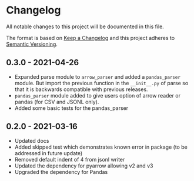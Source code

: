 # Changelog
All notable changes to this project will be documented in this file.

The format is based on [Keep a Changelog](http://keepachangelog.com/en/1.0.0/)
and this project adheres to [Semantic Versioning](http://semver.org/spec/v2.0.0.html).

## 0.3.0 - 2021-04-26

- Expanded parse module to `arrow_parser` and added a `pandas_parser` module. But import the previous function in the `__init__.py` of parse so that it is backwards compatible with previous releases.
- `pandas_parser` module added to give users option of arrow reader or pandas (for CSV and JSONL only).
- Added some basic tests for the pandas_parser

## 0.2.0 - 2021-03-16

- Updated docs
- Added skipped test which demonstrates known error in package (to be addressed in future update)
- Removed default indent of 4 from jsonl writer
- Updated the dependency for pyarrow allowing v2 and v3
- Upgraded the dependency for Pandas
